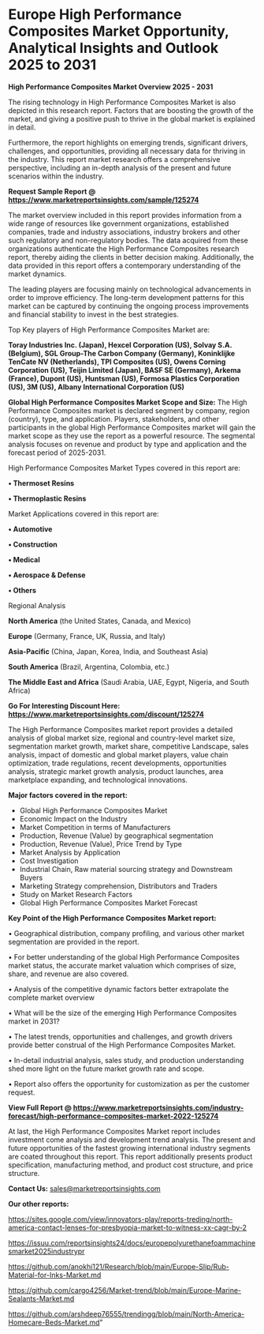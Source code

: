 # Europe High Performance Composites Market Opportunity, Analytical Insights and Outlook 2025 to 2031

<Strong> High Performance Composites Market Overview 2025 - 2031</strong>

The rising technology in High Performance Composites Market is also depicted in this research report. Factors that are boosting the growth of the market, and giving a positive push to thrive in the global market is explained in detail.

Furthermore, the report highlights on emerging trends, significant drivers, challenges, and opportunities, providing all necessary data for thriving in the industry. This report market research offers a comprehensive perspective, including an in-depth analysis of the present and future scenarios within the industry.

<strong>Request Sample Report @ <a href=https://www.marketreportsinsights.com/sample/125274>https://www.marketreportsinsights.com/sample/125274</a></strong>

The market overview included in this report provides information from a wide range of resources like government organizations, established companies, trade and industry associations, industry brokers and other such regulatory and non-regulatory bodies. The data acquired from these organizations authenticate the High Performance Composites research report, thereby aiding the clients in better decision making. Additionally, the data provided in this report offers a contemporary understanding of the market dynamics.

The leading players are focusing mainly on technological advancements in order to improve efficiency. The long-term development patterns for this market can be captured by continuing the ongoing process improvements and financial stability to invest in the best strategies.

Top Key players of High Performance Composites Market are:

<strong>Toray Industries Inc. (Japan), Hexcel Corporation (US), Solvay S.A. (Belgium), SGL Group-The Carbon Company (Germany), Koninklijke TenCate NV (Netherlands), TPI Composites (US), Owens Corning Corporation (US), Teijin Limited (Japan), BASF SE (Germany), Arkema (France), Dupont (US), Huntsman (US), Formosa Plastics Corporation (US), 3M (US), Albany International Corporation (US)</strong>

<strong><b>Global High Performance Composites Market Scope and Size:</b></strong>
The High Performance Composites market is declared segment by company, region (country), type, and application. Players, stakeholders, and other participants in the global High Performance Composites market will gain the market scope as they use the report as a powerful resource. The segmental analysis focuses on revenue and product by type and application and the forecast period of 2025-2031.

High Performance Composites Market Types covered in this report are:

<strong>• Thermoset Resins

• Thermoplastic Resins</strong>

Market Applications covered in this report are:

<strong>• Automotive

• Construction

• Medical

• Aerospace & Defense

• Others</strong> 

Regional Analysis

<strong>North America</strong> (the United States, Canada, and Mexico)

<strong>Europe</strong> (Germany, France, UK, Russia, and Italy)

<strong>Asia-Pacific</strong> (China, Japan, Korea, India, and Southeast Asia)

<strong>South America</strong> (Brazil, Argentina, Colombia, etc.)

<strong>The Middle East and Africa</strong> (Saudi Arabia, UAE, Egypt, Nigeria, and South Africa)

<strong>Go For Interesting Discount Here: <a href=https://www.marketreportsinsights.com/discount/125274>https://www.marketreportsinsights.com/discount/125274</a></strong>

The High Performance Composites market report provides a detailed analysis of global market size, regional and country-level market size, segmentation market growth, market share, competitive Landscape, sales analysis, impact of domestic and global market players, value chain optimization, trade regulations, recent developments, opportunities analysis, strategic market growth analysis, product launches, area marketplace expanding, and technological innovations.

<strong><b>Major factors covered in the report:</b></strong>
<ul>
  <li>Global High Performance Composites Market </li>
  <li>Economic Impact on the Industry</li>
  <li>Market Competition in terms of Manufacturers</li>
  <li>Production, Revenue (Value) by geographical segmentation</li>
  <li>Production, Revenue (Value), Price Trend by Type</li>
  <li>Market Analysis by Application</li>
  <li>Cost Investigation</li>
  <li>Industrial Chain, Raw material sourcing strategy and Downstream Buyers</li>
  <li>Marketing Strategy comprehension, Distributors and Traders</li>
  <li>Study on Market Research Factors</li>
  <li>Global High Performance Composites Market Forecast</li>
</ul>

<strong><b>Key Point of the High Performance Composites Market report:</b></strong>

• Geographical distribution, company profiling, and various other market segmentation are provided in the report.

• For better understanding of the global High Performance Composites market status, the accurate market valuation which comprises of size, share, and revenue are also covered.

• Analysis of the competitive dynamic factors better extrapolate the complete market overview

• What will be the size of the emerging High Performance Composites market in 2031?

• The latest trends, opportunities and challenges, and growth drivers provide better construal of the High Performance Composites Market.

• In-detail industrial analysis, sales study, and production understanding shed more light on the future market growth rate and scope.

• Report also offers the opportunity for customization as per the customer request.

<strong><b>View Full Report @ <a href=https://www.marketreportsinsights.com/industry-forecast/high-performance-composites-market-2022-125274>https://www.marketreportsinsights.com/industry-forecast/high-performance-composites-market-2022-125274</a></b></strong>


At last, the High Performance Composites Market report includes investment come analysis and development trend analysis. The present and future opportunities of the fastest growing international industry segments are coated throughout this report. This report additionally presents product specification, manufacturing method, and product cost structure, and price structure.

<strong>Contact Us:</strong>
sales@marketreportsinsights.com

<strong>Our other reports:</strong>

<a href=https://sites.google.com/view/innovators-play/reports-treding/north-america-contact-lenses-for-presbyopia-market-to-witness-xx-cagr-by-2>https://sites.google.com/view/innovators-play/reports-treding/north-america-contact-lenses-for-presbyopia-market-to-witness-xx-cagr-by-2</a>

<a href=https://issuu.com/reportsinsights24/docs/europepolyurethanefoammachinesmarket2025industrypr>https://issuu.com/reportsinsights24/docs/europepolyurethanefoammachinesmarket2025industrypr</a>

<a href=https://github.com/anokhi121/Research/blob/main/Europe-Slip/Rub-Material-for-Inks-Market.md>https://github.com/anokhi121/Research/blob/main/Europe-Slip/Rub-Material-for-Inks-Market.md</a>

<a href=https://github.com/cargo4256/Market-trend/blob/main/Europe-Marine-Sealants-Market.md>https://github.com/cargo4256/Market-trend/blob/main/Europe-Marine-Sealants-Market.md</a>

<a href=https://github.com/arshdeep76555/trendingg/blob/main/North-America-Homecare-Beds-Market.md>https://github.com/arshdeep76555/trendingg/blob/main/North-America-Homecare-Beds-Market.md</a>"
